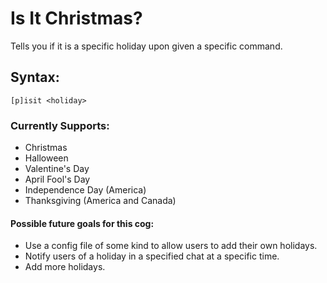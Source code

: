 # Is It Christmas?
Tells you if it is a specific holiday upon given a specific command.
## Syntax:
`[p]isit <holiday>`
### Currently Supports:
- Christmas
- Halloween
- Valentine's Day
- April Fool's Day
- Independence Day (America)
- Thanksgiving (America and Canada)
#### Possible future goals for this cog:
- Use a config file of some kind to allow users to add their own holidays.
- Notify users of a holiday in a specified chat at a specific time.
- Add more holidays.
